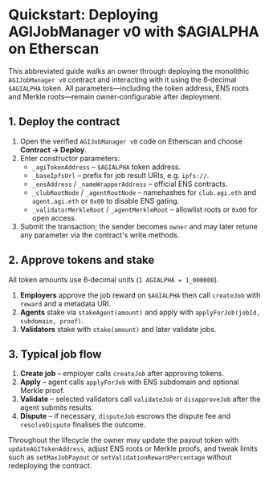 # Quickstart: Deploying AGIJobManager v0 with $AGIALPHA on Etherscan

This abbreviated guide walks an owner through deploying the monolithic
`AGIJobManager v0` contract and interacting with it using the 6‑decimal
`$AGIALPHA` token. All parameters—including the token address, ENS
roots and Merkle roots—remain owner‑configurable after deployment.

## 1. Deploy the contract
1. Open the verified `AGIJobManager v0` code on Etherscan and choose
   **Contract → Deploy**.
2. Enter constructor parameters:
   - `_agiTokenAddress` – `$AGIALPHA` token address.
   - `_baseIpfsUrl` – prefix for job result URIs, e.g. `ipfs://`.
   - `_ensAddress` / `_nameWrapperAddress` – official ENS contracts.
   - `_clubRootNode` / `_agentRootNode` – namehashes for `club.agi.eth`
     and `agent.agi.eth` or `0x00` to disable ENS gating.
   - `_validatorMerkleRoot` / `_agentMerkleRoot` – allowlist roots or
     `0x00` for open access.
3. Submit the transaction; the sender becomes `owner` and may later
   retune any parameter via the contract's write methods.

## 2. Approve tokens and stake
All token amounts use 6‑decimal units (`1 AGIALPHA = 1_000000`).

1. **Employers** approve the job reward on `$AGIALPHA` then call
   `createJob` with `reward` and a metadata URI.
2. **Agents** stake via `stakeAgent(amount)` and apply with
   `applyForJob(jobId, subdomain, proof)`.
3. **Validators** stake with `stake(amount)` and later validate jobs.

## 3. Typical job flow
1. **Create job** – employer calls `createJob` after approving tokens.
2. **Apply** – agent calls `applyForJob` with ENS subdomain and optional
   Merkle proof.
3. **Validate** – selected validators call `validateJob` or
   `disapproveJob` after the agent submits results.
4. **Dispute** – if necessary, `disputeJob` escrows the dispute fee and
   `resolveDispute` finalises the outcome.

Throughout the lifecycle the owner may update the payout token with
`updateAGITokenAddress`, adjust ENS roots or Merkle proofs, and tweak
limits such as `setMaxJobPayout` or `setValidationRewardPercentage`
without redeploying the contract.
